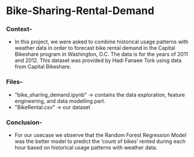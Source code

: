 # Bike-Sharing-Rental-Demand

### Context-
- In this project, we were asked to combine historical usage patterns with weather data in order to forecast bike rental demand in the Capital Bikeshare program in Washington, D.C. The data is for the years of 2011 and 2012. This dataset was provided by Hadi Fanaee Tork using data from Capital Bikeshare.

### Files-
- "bike_sharing_demand.ipynb" -> contains the data exploration, feature engineering, and data modelling part.
- "BikeRental.csv" -> our dataset

### Conclusion-
- For our usecase we observe that the Random Forest Regression Model was the better model to predict the ‘count of bikes’ rented during each hour based on historical usage patterns with weather data.
